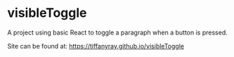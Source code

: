 # visibleToggle
A project using basic React to toggle a paragraph when a button is pressed.

Site can be found at: https://tiffanyray.github.io/visibleToggle
